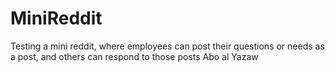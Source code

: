 # MiniReddit
Testing a mini reddit, where employees can post their questions or needs as a post, and others can respond to those posts
Abo al Yazaw
